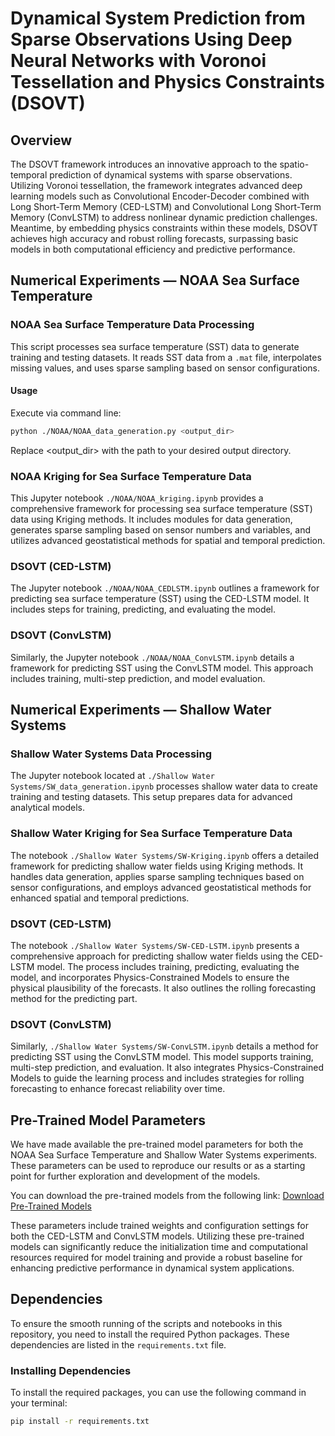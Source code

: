# Dynamical System Prediction from Sparse Observations Using Deep Neural Networks with Voronoi Tessellation and Physics Constraints (DSOVT)

## Overview
The DSOVT framework introduces an innovative approach to the spatio-temporal prediction of dynamical systems with sparse observations. Utilizing Voronoi tessellation, the framework integrates advanced deep learning models such as Convolutional Encoder-Decoder combined with Long Short-Term Memory (CED-LSTM) and Convolutional Long Short-Term Memory (ConvLSTM) to address nonlinear dynamic prediction challenges. Meantime, by embedding physics constraints within these models, DSOVT achieves high accuracy and robust rolling forecasts, surpassing basic models in both computational efficiency and predictive performance.

## Numerical Experiments — NOAA Sea Surface Temperature
### NOAA Sea Surface Temperature Data Processing

This script processes sea surface temperature (SST) data to generate training and testing datasets. It reads SST data from a `.mat` file, interpolates missing values, and uses sparse sampling based on sensor configurations.

#### Usage
Execute via command line:
```bash
python ./NOAA/NOAA_data_generation.py <output_dir>
```
Replace <output_dir> with the path to your desired output directory.

### NOAA Kriging for Sea Surface Temperature Data

This Jupyter notebook `./NOAA/NOAA_kriging.ipynb` provides a comprehensive framework for processing sea surface temperature (SST) data using Kriging methods. It includes modules for data generation, generates sparse sampling based on sensor numbers and variables, and utilizes advanced geostatistical methods for spatial and temporal prediction.

### DSOVT (CED-LSTM)
The Jupyter notebook `./NOAA/NOAA_CEDLSTM.ipynb` outlines a framework for predicting sea surface temperature (SST) using the CED-LSTM model. It includes steps for training, predicting, and evaluating the model.


### DSOVT (ConvLSTM)
Similarly, the Jupyter notebook `./NOAA/NOAA_ConvLSTM.ipynb` details a framework for predicting SST using the ConvLSTM model. This approach includes training, multi-step prediction, and model evaluation.


## Numerical Experiments — Shallow Water Systems

### Shallow Water Systems Data Processing

The Jupyter notebook located at `./Shallow Water Systems/SW_data_generation.ipynb` processes shallow water data to create training and testing datasets. This setup prepares data for advanced analytical models.

### Shallow Water Kriging for Sea Surface Temperature Data

The notebook `./Shallow Water Systems/SW-Kriging.ipynb` offers a detailed framework for predicting shallow water fields using Kriging methods. It handles data generation, applies sparse sampling techniques based on sensor configurations, and employs advanced geostatistical methods for enhanced spatial and temporal predictions.

### DSOVT (CED-LSTM)

The notebook `./Shallow Water Systems/SW-CED-LSTM.ipynb` presents a comprehensive approach for predicting shallow water fields using the CED-LSTM model. The process includes training, predicting, evaluating the model, and incorporates Physics-Constrained Models to ensure the physical plausibility of the forecasts. It also outlines the rolling forecasting method for the predicting part.

### DSOVT (ConvLSTM)

Similarly, `./Shallow Water Systems/SW-ConvLSTM.ipynb` details a method for predicting SST using the ConvLSTM model. This model supports training, multi-step prediction, and evaluation. It also integrates Physics-Constrained Models to guide the learning process and includes strategies for rolling forecasting to enhance forecast reliability over time.

## Pre-Trained Model Parameters

We have made available the pre-trained model parameters for both the NOAA Sea Surface Temperature and Shallow Water Systems experiments. These parameters can be used to reproduce our results or as a starting point for further exploration and development of the models.

You can download the pre-trained models from the following link:
[Download Pre-Trained Models](https://drive.google.com/drive/folders/1IpRAkSKOb4QM0nHAglV9v1Wtz3KTkj9b?usp=sharing)

These parameters include trained weights and configuration settings for both the CED-LSTM and ConvLSTM models. Utilizing these pre-trained models can significantly reduce the initialization time and computational resources required for model training and provide a robust baseline for enhancing predictive performance in dynamical system applications.


## Dependencies

To ensure the smooth running of the scripts and notebooks in this repository, you need to install the required Python packages. These dependencies are listed in the `requirements.txt` file.

### Installing Dependencies

To install the required packages, you can use the following command in your terminal:

```bash
pip install -r requirements.txt
```


